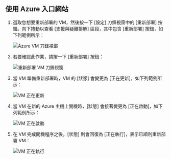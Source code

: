 ## 使用 Azure 入口網站

1. 選取您想要重新部署的 VM，然後按一下 [設定] 刀鋒視窗中的 [重新部署] 按鈕。向下捲動以查看 [支援與疑難排解] 區段，其中包含 [重新部署] 按鈕，如下列範例所示︰

	![Azure VM 刀鋒視窗](./media/virtual-machines-common-redeploy-to-new-node/vmoverview.png)

2. 若要確認此作業，請按一下 [重新部署] 按鈕：

	![重新部署 VM 刀鋒視窗](./media/virtual-machines-common-redeploy-to-new-node/redeployvm.png)

3. 當 VM 準備重新部署時，VM 的 [狀態] 會變更為 [正在更新]，如下列範例所示︰

	![VM 正在更新](./media/virtual-machines-common-redeploy-to-new-node/vmupdating.png)

4. 當 VM 在新的 Azure 主機上開機時，[狀態] 會接著變更為 [正在啟動]，如下列範例所示︰

	![VM 正在啟動](./media/virtual-machines-common-redeploy-to-new-node/vmstarting.png)

5. 在 VM 完成開機程序之後，[狀態] 則會回復為 [正在執行]，表示已順利重新部署 VM︰

	![VM 正在執行](./media/virtual-machines-common-redeploy-to-new-node/vmrunning.png)

<!---HONumber=AcomDC_0921_2016-->